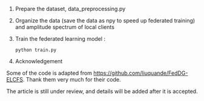 1. Prepare the dataset, data_preprocessing.py

2. Organize the data (save the data as npy to speed up federated training) and amplitude spectrum of local clients

3. Train the federated learning model :
   ```shell
   python train.py
   ```

4. Acknowledgement

Some of the code is adapted from https://github.com/liuquande/FedDG-ELCFS. Thank them very much for their code.

The article is still under review, and details will be added after it is accepted.